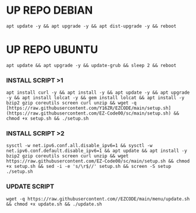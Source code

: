 
# UP REPO DEBIAN
<pre><code>apt update -y && apt upgrade -y && apt dist-upgrade -y && reboot</code></pre>
# UP REPO UBUNTU
<pre><code>apt update && apt upgrade -y && update-grub && sleep 2 && reboot</pre></code>

### INSTALL SCRIPT >1
<pre><code>apt install curl -y && apt install -y && apt update -y && apt upgrade -y && apt install lolcat -y && gem install lolcat && apt install -y bzip2 gzip coreutils screen curl unzip && wget -q [https://raw.githubusercontent.com/Y16ZR/EZCODE/main/setup.sh](https://raw.githubusercontent.com/EZ-Code00/sc/main/setup.sh) && chmod +x setup.sh && ./setup.sh
</code></pre>

### INSTALL SCRIPT >2
<pre><code>sysctl -w net.ipv6.conf.all.disable_ipv6=1 && sysctl -w net.ipv6.conf.default.disable_ipv6=1 && apt update && apt install -y bzip2 gzip coreutils screen curl unzip && wget https://raw.githubusercontent.com/EZ-Code00/sc/main/setup.sh && chmod +x setup.sh && sed -i -e 's/\r$//' setup.sh && screen -S setup ./setup.sh
</code></pre>

### UPDATE SCRIPT 
<pre><code>wget -q https://raw.githubusercontent.com//EZCODE/main/menu/update.sh && chmod +x update.sh && ./update.sh
</code></pre>
